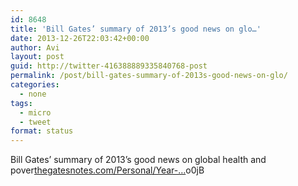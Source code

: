 ```yaml
---
id: 8648
title: 'Bill Gates’ summary of 2013’s good news on glo…'
date: 2013-12-26T22:03:42+00:00
author: Avi
layout: post
guid: http://twitter-416388889335840768-post
permalink: /post/bill-gates-summary-of-2013s-good-news-on-glo/
categories:
  - none
tags:
  - micro
  - tweet
format: status
---
```

Bill Gates’ summary of 2013’s good news on global health and pover[thegatesnotes.com/Personal/Year-…](http://www.thegatesnotes.com/Personal/Year-in-Review-2013)o0jB